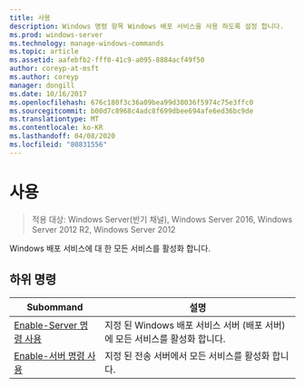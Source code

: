 ```yaml
---
title: 사용
description: Windows 명령 항목 Windows 배포 서비스을 사용 하도록 설정 합니다.
ms.prod: windows-server
ms.technology: manage-windows-commands
ms.topic: article
ms.assetid: aafebfb2-fff0-41c9-a095-8884acf49f50
author: coreyp-at-msft
ms.author: coreyp
manager: dongill
ms.date: 10/16/2017
ms.openlocfilehash: 676c180f3c36a09bea99d38036f5974c75e3ffc0
ms.sourcegitcommit: b00d7c8968c4adc8f699dbee694afe6ed36bc9de
ms.translationtype: MT
ms.contentlocale: ko-KR
ms.lasthandoff: 04/08/2020
ms.locfileid: "80831556"
---
```

# <a name="enable"></a>사용

>적용 대상: Windows Server(반기 채널), Windows Server 2016, Windows Server 2012 R2, Windows Server 2012

Windows 배포 서비스에 대 한 모든 서비스를 활성화 합니다.

## <a name="subcommands"></a>하위 명령
|Subommand|설명|
|-------|--------|
|[Enable-Server 명령 사용](using-the-enable-server-command.md)|지정 된 Windows 배포 서비스 서버 (배포 서버)에 모든 서비스를 활성화 합니다.|
|[Enable-서버 명령 사용](using-the-enable-transportserver-command.md)|지정 된 전송 서버에서 모든 서비스를 활성화 합니다.|
